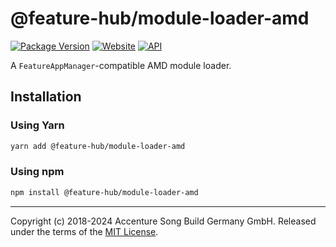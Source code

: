 # @feature-hub/module-loader-amd

[![Package Version][package-badge]][package-npm]
[![Website][website-badge]][website] [![API][api-badge]][api]

A `FeatureAppManager`-compatible AMD module loader.

## Installation

### Using Yarn

```sh
yarn add @feature-hub/module-loader-amd
```

### Using npm

```sh
npm install @feature-hub/module-loader-amd
```

---

Copyright (c) 2018-2024 Accenture Song Build Germany GmbH. Released under the
terms of the [MIT License][license].

[api]: https://feature-hub.io/@feature-hub/module-loader-amd/
[api-badge]:
  https://img.shields.io/badge/API-%40feature--hub%2Fmodule--loader--amd-%23ea3458.svg
[license]: https://github.com/feature-hub/feature-hub/blob/main/LICENSE
[package-badge]: https://img.shields.io/npm/v/@feature-hub/module-loader-amd.svg
[package-npm]: https://www.npmjs.com/package/@feature-hub/module-loader-amd
[website]: https://feature-hub.io/
[website-badge]:
  https://img.shields.io/badge/Website-feature--hub.io-%23500dc5.svg
